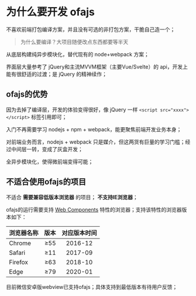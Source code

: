 # 为什么要开发 ofajs

不喜欢前端打包编译方案，并且没有可选的非打包方案，干脆自己造一个；

> 为什么要编译？大项目随便改点东西都要等半天

从底层构建纯异步模块化，替代现有的 node+webpack 方案；

界面层大量参考了 jQuery和主流MVVM框架（主要Vue/Svelte）的 api，开发上能有很舒适的过渡；是 jQuery 的精神续作；

<!-- > 其实是目前的前端框架不满足笔者制作工具类软件的需求 -->

## ofajs的优势

因为去掉了编译层，开发的体验变得很好，像 jQuery 一样 `<script src="xxxx"></script>` 标签引用即可；

入门不再需要学习 nodejs + npm + webpack，能更聚焦前端开发业务本身；

对前端业务而言，nodejs + webpack 只是媒介，但这两货有巨量的学习门槛；经过中间层一转，变成了灰盒开发；

全异步模块化，使得微前端变得可能；

<!-- 主流MVVM框架的功能 ofajs 都有，它们没有的功能 ofajs 也有；[doge] -->

## 不适合使用ofajs的项目

不适合 **需要兼容低版本浏览器** 的项目； **不支持IE浏览器**；

ofajs的运行需要支持 [Web Components](https://developer.mozilla.org/zh-CN/docs/Web/Web_Components) 特性的浏览器；支持该特性的浏览器版本如下：

| 浏览器名称 | 版本 | 对应版本时间 |
| :-----| ----: | :----: |
| Chrome | ≥55 | 2016-12 |
| Safari | ≥11 | 2017-09 |
| Firefox | ≥63 | 2018-10 |
| Edge | ≥79 | 2020-01 |

目前微信安卓版webview已支持ofajs；具体支持到最低版本有待用户反馈；